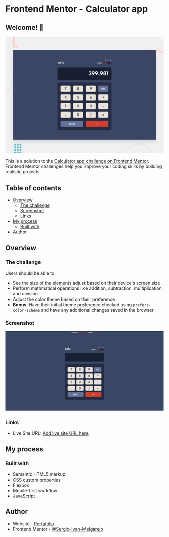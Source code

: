 # Frontend Mentor - Calculator app

## Welcome! 👋

![Design preview for the Calculator app coding challenge](./design/desktop-preview.jpg)


This is a solution to the [Calculator app challenge on Frontend Mentor](https://www.frontendmentor.io/challenges/calculator-app-9lteq5N29). Frontend Mentor challenges help you improve your coding skills by building realistic projects. 

## Table of contents

- [Overview](#overview)
  - [The challenge](#the-challenge)
  - [Screenshot](#screenshot)
  - [Links](#links)
- [My process](#my-process)
  - [Built with](#built-with)
- [Author](#author)

## Overview

### The challenge

Users should be able to:

- See the size of the elements adjust based on their device's screen size
- Perform mathmatical operations like addition, subtraction, multiplication, and division
- Adjust the color theme based on their preference
- **Bonus**: Have their initial theme preference checked using `prefers-color-scheme` and have any additional changes saved in the browser

### Screenshot

![](./screencapture.png)

### Links

- Live Site URL: [Add live site URL here](https://sergio-ivan-melgarejo.github.io/Front-Mentor-24/)

## My process

### Built with

- Semantic HTML5 markup
- CSS custom properties
- Flexbox
- Mobile-first workflow
- JavaScript

## Author

- Website - [Portafolio](https://sergio-ivan-melgarejo.github.io/Portafolio/)
- Frontend Mentor - [@Sergio-Ivan-Melgarejo](https://www.frontendmentor.io/profile/Sergio-Ivan-Melgarejo)
